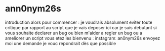 # ann0nym26s
introduction
alors pour commencer :
je voudrais absolument eviter toute critique par rapport au script que je vais deposer ici car je suis debutant
si vous souhaite declarer un bug ou bien m'aider a regler un bug ou a ameliorer un script vous etez les bienvenu :
instagram: an0nym26s envoyez moi une demande je   vouc repondrait dès que possible 
